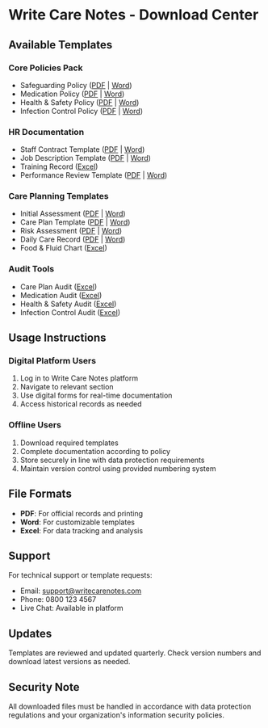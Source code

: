 # Write Care Notes - Download Center

## Available Templates

### Core Policies Pack
- Safeguarding Policy ([PDF](./policies/safeguarding-policy.pdf) | [Word](./policies/safeguarding-policy.docx))
- Medication Policy ([PDF](./policies/medication-policy.pdf) | [Word](./policies/medication-policy.docx))
- Health & Safety Policy ([PDF](./policies/health-safety-policy.pdf) | [Word](./policies/health-safety-policy.docx))
- Infection Control Policy ([PDF](./policies/infection-control-policy.pdf) | [Word](./policies/infection-control-policy.docx))

### HR Documentation
- Staff Contract Template ([PDF](./hr/contracts/care-assistant-contract.pdf) | [Word](./hr/contracts/care-assistant-contract.docx))
- Job Description Template ([PDF](./hr/job-descriptions/care-assistant-jd.pdf) | [Word](./hr/job-descriptions/care-assistant-jd.docx))
- Training Record ([Excel](./hr/training/training-record.xlsx))
- Performance Review Template ([PDF](./hr/performance/review-template.pdf) | [Word](./hr/performance/review-template.docx))

### Care Planning Templates
- Initial Assessment ([PDF](./care-plans/initial-assessment.pdf) | [Word](./care-plans/initial-assessment.docx))
- Care Plan Template ([PDF](./care-plans/care-plan.pdf) | [Word](./care-plans/care-plan.docx))
- Risk Assessment ([PDF](./care-plans/risk-assessment.pdf) | [Word](./care-plans/risk-assessment.docx))
- Daily Care Record ([PDF](./care-plans/daily-care.pdf) | [Word](./care-plans/daily-care.docx))
- Food & Fluid Chart ([Excel](./care-plans/food-fluid-chart.xlsx))

### Audit Tools
- Care Plan Audit ([Excel](./audit/care-plan-audit.xlsx))
- Medication Audit ([Excel](./audit/medication-audit.xlsx))
- Health & Safety Audit ([Excel](./audit/health-safety-audit.xlsx))
- Infection Control Audit ([Excel](./audit/infection-control-audit.xlsx))

## Usage Instructions

### Digital Platform Users
1. Log in to Write Care Notes platform
2. Navigate to relevant section
3. Use digital forms for real-time documentation
4. Access historical records as needed

### Offline Users
1. Download required templates
2. Complete documentation according to policy
3. Store securely in line with data protection requirements
4. Maintain version control using provided numbering system

## File Formats
- **PDF**: For official records and printing
- **Word**: For customizable templates
- **Excel**: For data tracking and analysis

## Support
For technical support or template requests:
- Email: support@writecarenotes.com
- Phone: 0800 123 4567
- Live Chat: Available in platform

## Updates
Templates are reviewed and updated quarterly. Check version numbers and download latest versions as needed.

## Security Note
All downloaded files must be handled in accordance with data protection regulations and your organization's information security policies.
